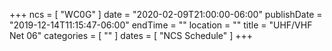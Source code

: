+++
ncs = [ "WC0G" ]
date = "2020-02-09T21:00:00-06:00"
publishDate = "2019-12-14T11:15:47-06:00"
endTime = ""
location = ""
title = "UHF/VHF Net 06"
categories = [ "" ]
dates = [ "NCS Schedule" ]
+++
